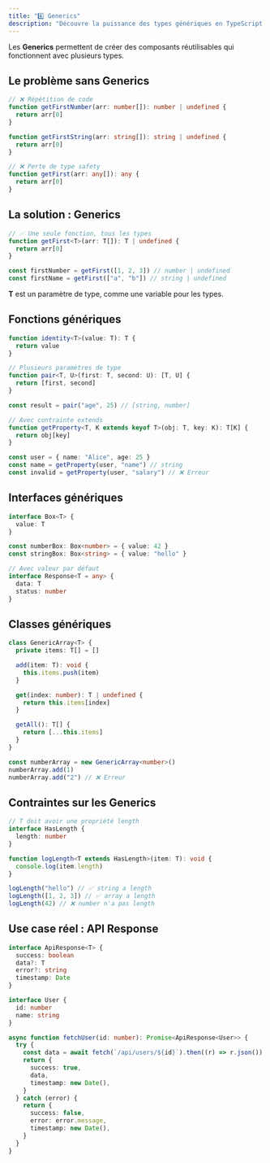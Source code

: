 ```yaml
---
title: "6️⃣ Generics"
description: "Découvre la puissance des types génériques en TypeScript pour écrire des fonctions et composants réutilisables et sûrs."
---
```


Les **Generics** permettent de créer des composants réutilisables qui fonctionnent avec plusieurs types.

## Le problème sans Generics

```typescript
// ❌ Répétition de code
function getFirstNumber(arr: number[]): number | undefined {
  return arr[0]
}

function getFirstString(arr: string[]): string | undefined {
  return arr[0]
}

// ❌ Perte de type safety
function getFirst(arr: any[]): any {
  return arr[0]
}
```

## La solution : Generics

```typescript
// ✅ Une seule fonction, tous les types
function getFirst<T>(arr: T[]): T | undefined {
  return arr[0]
}

const firstNumber = getFirst([1, 2, 3]) // number | undefined
const firstName = getFirst(["a", "b"]) // string | undefined
```

**T** est un paramètre de type, comme une variable pour les types.

## Fonctions génériques

```typescript
function identity<T>(value: T): T {
  return value
}

// Plusieurs paramètres de type
function pair<T, U>(first: T, second: U): [T, U] {
  return [first, second]
}

const result = pair("age", 25) // [string, number]

// Avec contrainte extends
function getProperty<T, K extends keyof T>(obj: T, key: K): T[K] {
  return obj[key]
}

const user = { name: "Alice", age: 25 }
const name = getProperty(user, "name") // string
const invalid = getProperty(user, "salary") // ❌ Erreur
```

## Interfaces génériques

```typescript
interface Box<T> {
  value: T
}

const numberBox: Box<number> = { value: 42 }
const stringBox: Box<string> = { value: "hello" }

// Avec valeur par défaut
interface Response<T = any> {
  data: T
  status: number
}
```

## Classes génériques

```typescript
class GenericArray<T> {
  private items: T[] = []

  add(item: T): void {
    this.items.push(item)
  }

  get(index: number): T | undefined {
    return this.items[index]
  }

  getAll(): T[] {
    return [...this.items]
  }
}

const numberArray = new GenericArray<number>()
numberArray.add(1)
numberArray.add("2") // ❌ Erreur
```

## Contraintes sur les Generics

```typescript
// T doit avoir une propriété length
interface HasLength {
  length: number
}

function logLength<T extends HasLength>(item: T): void {
  console.log(item.length)
}

logLength("hello") // ✅ string a length
logLength([1, 2, 3]) // ✅ array a length
logLength(42) // ❌ number n'a pas length
```

## Use case réel : API Response

```typescript
interface ApiResponse<T> {
  success: boolean
  data?: T
  error?: string
  timestamp: Date
}

interface User {
  id: number
  name: string
}

async function fetchUser(id: number): Promise<ApiResponse<User>> {
  try {
    const data = await fetch(`/api/users/${id}`).then((r) => r.json())
    return {
      success: true,
      data,
      timestamp: new Date(),
    }
  } catch (error) {
    return {
      success: false,
      error: error.message,
      timestamp: new Date(),
    }
  }
}
```
